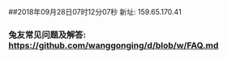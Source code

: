 ##2018年09月28日07时12分07秒 新址: 159.65.170.41
### 兔友常见问题及解答: https://github.com/wanggonging/d/blob/w/FAQ.md
